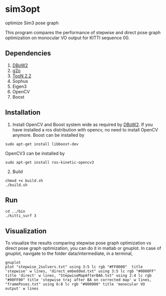 # sim3opt

optimize Sim3 pose graph

This program compares the performance of stepwise and direct pose graph optimization on monocular VO output for KITTI sequence 00.

## Dependencies

1. [DBoW2](http://webdiis.unizar.es/~dorian/index.php?p=33)
2. [g2o](https://github.com/RainerKuemmerle/g2o)
3. [TooN 2.2](http://www.edwardrosten.com/cvd/toon.html)
4. Sophus
5. Eigen3
6. OpenCV
7. Boost

## Installation

1. Install OpenCV and Boost system wide as required by [DBoW2](http://webdiis.unizar.es/~dorian/index.php?p=33). If you have installed a ros distribution with opencv, no need to install OpenCV anymore.
Boost can be installed by

```
sudo apt-get install libboost-dev
```

OpenCV3 can be installed by
```
sudo apt-get install ros-kinetic-opencv3
```

2. Build
 
```
chmod +x build.sh
./build.sh
```

## Run

```
cd ../bin
./kitti_surf 3
```

## Visualization

To visualize the results comparing stepwise pose graph optimization vs direct pose graph optimization, you can do it in matlab or gnuplot. In case of gnuplot, navigate to the folder data/intermediate, in a terminal,

```
gnuplot
plot "stepwise_2solvers.txt" using 3:5 lc rgb "#FF0000"  title 'stepwise' w lines, "direct_embedded.txt" using 3:5 lc rgb "#0000FF" title 'direct' w lines, "StepwiseMapAfterBA6.txt" using 2:4 lc rgb "#00FF00" title 'stepwise traj after BA on corrected map' w lines, "framePoses.txt" using 6:8 lc rgb "#000000" title 'monocular VO output' w lines
```

